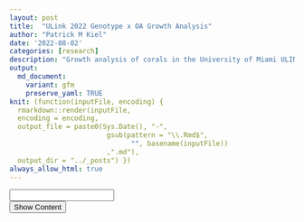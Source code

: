 ```yaml
---
layout: post
title:  "ULink 2022 Genotype x OA Growth Analysis"
author: "Patrick M Kiel"
date: '2022-08-02'
categories: [research]
description: "Growth analysis of corals in the University of Miami ULINK Genotype x ocean acidifcation experiment to test for mechanisms of resilience to global change within the critically endangered Acropora cervicornis."
output:
  md_document:
    variant: gfm
    preserve_yaml: TRUE
knit: (function(inputFile, encoding) {
  rmarkdown::render(inputFile, 
  encoding = encoding, 
  output_file = paste0(Sys.Date(), "-",
                        gsub(pattern = "\\.Rmd$",
                              "", basename(inputFile))
                        ,".md"), 
  output_dir = "../_posts") })
always_allow_html: true
---
```


<script type="text/javascript">
function verify() {
  <!-- set the password here -->
  if (document.getElementById('password').value === 'ulink') {
    document.getElementById('HIDDENDIV').classList.remove("hidden"); 
    document.getElementById('credentials').classList.add("hidden"); // Hide the div containing the credentials
  } else {
    alert('Invalid Password! You cannot view this content.');
    password.setSelectionRange(0, password.value.length);
  }
  return false;
}
</script>
<style type="text/css">
/*Change content Display */
.hidden {
  display: none;
}
</style>
<!-- The password box -->

<div id="credentials">

<input type="text" id="password" onkeydown="if (event.keyCode == 13) verify()" />
<br/>
<input id="button" type="button" value="Show Content" onclick="verify()" />

</div>

<!-- The content we want to show after password -->
<div id="HIDDENDIV" class="hidden" markdown="1">

<!-- Place all chunks, text, etc here as you would a normal RMarkdown document -->

# Overview

# Calcification Analysis

<img src="/notebook/images/ulinkGrowth2022/growth graphs-1.png" width="60%" style="display: block; margin: auto;" /><img src="/notebook/images/ulinkGrowth2022/growth graphs-2.png" width="60%" style="display: block; margin: auto;" />

Following April 15 (Weeky 7), the declining health of the corals
stabilized and began to split amongst treatment groups.

<img src="/notebook/images/ulinkGrowth2022/calcification graphs-1.png" width="60%" style="display: block; margin: auto;" /><img src="/notebook/images/ulinkGrowth2022/calcification graphs-2.png" width="60%" style="display: block; margin: auto;" />

There is some obvious genet-specific responses.

1.  Cheetos-B calcification rate was nearly identical across HCO2 and
    LCO2 groups. This genet also had high initial mortality and the
    worst survivorship rate throughout the experiment. It is entirely
    possible that this genotype did not do well in the aquariums and its
    diminished calcification rate is an effect of overall health and not
    treatment.

2.  SI-A and AC-2 had the highest average calcification rates and there
    was no significant difference between these two genotypes. However,
    when you look at the effect of treatment within these genotypes,
    there is significant differences between them.

3.  When looking at just controls, the only significant different
    genotype is Cheetos-B. Thus, there is a difference in sensitivity to
    OA but no observable differences in ambient conditions.

<table class=" lightable-classic" style="font-family: &quot;Arial Narrow&quot;, &quot;Source Sans Pro&quot;, sans-serif; margin-left: auto; margin-right: auto;">
<caption>
Means of Treatment
</caption>
<thead>
<tr>
<th style="text-align:center;font-weight: bold;">
treatment
</th>
<th style="text-align:center;font-weight: bold;">
n
</th>
<th style="text-align:center;font-weight: bold;">
mean
</th>
<th style="text-align:center;font-weight: bold;">
sd
</th>
</tr>
</thead>
<tbody>
<tr>
<td style="text-align:center;">
HCO2
</td>
<td style="text-align:center;">
46
</td>
<td style="text-align:center;">
0.334
</td>
<td style="text-align:center;">
0.140
</td>
</tr>
<tr>
<td style="text-align:center;">
LCO2
</td>
<td style="text-align:center;">
43
</td>
<td style="text-align:center;">
0.568
</td>
<td style="text-align:center;">
0.249
</td>
</tr>
</tbody>
</table>
<table class=" lightable-classic" style="font-family: &quot;Arial Narrow&quot;, &quot;Source Sans Pro&quot;, sans-serif; margin-left: auto; margin-right: auto;">
<caption>
Stats of Treatment
</caption>
<thead>
<tr>
<th style="text-align:center;font-weight: bold;">
.y.
</th>
<th style="text-align:center;font-weight: bold;">
group1
</th>
<th style="text-align:center;font-weight: bold;">
group2
</th>
<th style="text-align:center;font-weight: bold;">
n1
</th>
<th style="text-align:center;font-weight: bold;">
n2
</th>
<th style="text-align:center;font-weight: bold;">
statistic
</th>
<th style="text-align:center;font-weight: bold;">
df
</th>
<th style="text-align:center;font-weight: bold;">
p
</th>
<th style="text-align:center;font-weight: bold;">
p.signif
</th>
</tr>
</thead>
<tbody>
<tr>
<td style="text-align:center;">
dailyG
</td>
<td style="text-align:center;">
HCO2
</td>
<td style="text-align:center;">
LCO2
</td>
<td style="text-align:center;">
46
</td>
<td style="text-align:center;">
43
</td>
<td style="text-align:center;">
-5.512
</td>
<td style="text-align:center;">
87
</td>
<td style="text-align:center;">
0
</td>
<td style="text-align:center;">
\*\*\*\*
</td>
</tr>
</tbody>
</table>
<table class=" lightable-classic" style="font-family: &quot;Arial Narrow&quot;, &quot;Source Sans Pro&quot;, sans-serif; margin-left: auto; margin-right: auto;">
<caption>
Effect Size of Treatment
</caption>
<thead>
<tr>
<th style="text-align:center;font-weight: bold;">
.y.
</th>
<th style="text-align:center;font-weight: bold;">
group1
</th>
<th style="text-align:center;font-weight: bold;">
group2
</th>
<th style="text-align:center;font-weight: bold;">
effsize
</th>
<th style="text-align:center;font-weight: bold;">
n1
</th>
<th style="text-align:center;font-weight: bold;">
n2
</th>
<th style="text-align:center;font-weight: bold;">
magnitude
</th>
</tr>
</thead>
<tbody>
<tr>
<td style="text-align:center;">
dailyG
</td>
<td style="text-align:center;">
HCO2
</td>
<td style="text-align:center;">
LCO2
</td>
<td style="text-align:center;">
-1.1692
</td>
<td style="text-align:center;">
46
</td>
<td style="text-align:center;">
43
</td>
<td style="text-align:center;">
large
</td>
</tr>
</tbody>
</table>
<table class=" lightable-classic" style='font-family: "Arial Narrow", "Source Sans Pro", sans-serif; margin-left: auto; margin-right: auto;'>
<caption>
TukeyHSD Results of Anova
</caption>
<thead>
<tr>
<th style="text-align:center;font-weight: bold;">
term
</th>
<th style="text-align:center;font-weight: bold;">
contrast
</th>
<th style="text-align:center;font-weight: bold;">
adj.p.value
</th>
<th style="text-align:center;font-weight: bold;">
significance
</th>
</tr>
</thead>
<tbody>
<tr>
<td style="text-align:center;">
treatment
</td>
<td style="text-align:center;">
LCO2-HCO2
</td>
<td style="text-align:center;">
0.0000
</td>
<td style="text-align:center;">
\*\*\*
</td>
</tr>
<tr>
<td style="text-align:center;">
treatment:genotype
</td>
<td style="text-align:center;">
HCO2:Cheetos-B-LCO2:AC-2
</td>
<td style="text-align:center;">
0.0000
</td>
<td style="text-align:center;">
\*\*\*
</td>
</tr>
<tr>
<td style="text-align:center;">
treatment:genotype
</td>
<td style="text-align:center;">
HCO2:MB-C-LCO2:AC-2
</td>
<td style="text-align:center;">
0.0000
</td>
<td style="text-align:center;">
\*\*\*
</td>
</tr>
<tr>
<td style="text-align:center;">
treatment:genotype
</td>
<td style="text-align:center;">
LCO2:SI-A-HCO2:Cheetos-B
</td>
<td style="text-align:center;">
0.0000
</td>
<td style="text-align:center;">
\*\*\*
</td>
</tr>
<tr>
<td style="text-align:center;">
treatment:genotype
</td>
<td style="text-align:center;">
LCO2:SI-A-HCO2:MB-C
</td>
<td style="text-align:center;">
0.0000
</td>
<td style="text-align:center;">
\*\*\*
</td>
</tr>
<tr>
<td style="text-align:center;">
genotype
</td>
<td style="text-align:center;">
SI-A-Cheetos-B
</td>
<td style="text-align:center;">
0.0004
</td>
<td style="text-align:center;">
\*\*\*
</td>
</tr>
<tr>
<td style="text-align:center;">
treatment:genotype
</td>
<td style="text-align:center;">
LCO2:AC-2-HCO2:AC-2
</td>
<td style="text-align:center;">
0.0004
</td>
<td style="text-align:center;">
\*\*\*
</td>
</tr>
<tr>
<td style="text-align:center;">
genotype
</td>
<td style="text-align:center;">
Cheetos-B-AC-2
</td>
<td style="text-align:center;">
0.0008
</td>
<td style="text-align:center;">
\*\*\*
</td>
</tr>
<tr>
<td style="text-align:center;">
treatment:genotype
</td>
<td style="text-align:center;">
LCO2:Cheetos-B-LCO2:AC-2
</td>
<td style="text-align:center;">
0.0020
</td>
<td style="text-align:center;">
\*\*
</td>
</tr>
<tr>
<td style="text-align:center;">
treatment:genotype
</td>
<td style="text-align:center;">
LCO2:SI-A-HCO2:AC-2
</td>
<td style="text-align:center;">
0.0051
</td>
<td style="text-align:center;">
\*\*
</td>
</tr>
<tr>
<td style="text-align:center;">
treatment:genotype
</td>
<td style="text-align:center;">
LCO2:SI-A-LCO2:Cheetos-B
</td>
<td style="text-align:center;">
0.0151
</td>
<td style="text-align:center;">

-   </td>
    </tr>
    <tr>
    <td style="text-align:center;">
    treatment:genotype
    </td>
    <td style="text-align:center;">
    HCO2:SI-A-LCO2:AC-2
    </td>
    <td style="text-align:center;">
    0.0156
    </td>
    <td style="text-align:center;">

    -   </td>
        </tr>
        <tr>
        <td style="text-align:center;">
        genotype
        </td>
        <td style="text-align:center;">
        SI-A-MB-C
        </td>
        <td style="text-align:center;">
        0.0161
        </td>
        <td style="text-align:center;">

        -   </td>
            </tr>
            <tr>
            <td style="text-align:center;">
            treatment:genotype
            </td>
            <td style="text-align:center;">
            LCO2:MB-C-HCO2:Cheetos-B
            </td>
            <td style="text-align:center;">
            0.0184
            </td>
            <td style="text-align:center;">

            -   </td>
                </tr>
                <tr>
                <td style="text-align:center;">
                treatment:genotype
                </td>
                <td style="text-align:center;">
                LCO2:MB-C-HCO2:MB-C
                </td>
                <td style="text-align:center;">
                0.0235
                </td>
                <td style="text-align:center;">

                -   </td>
                    </tr>
                    <tr>
                    <td style="text-align:center;">
                    genotype
                    </td>
                    <td style="text-align:center;">
                    MB-C-AC-2
                    </td>
                    <td style="text-align:center;">
                    0.0303
                    </td>
                    <td style="text-align:center;">

                    -   </td>
                        </tr>
                        <tr>
                        <td style="text-align:center;">
                        treatment:genotype
                        </td>
                        <td style="text-align:center;">
                        LCO2:SI-A-HCO2:SI-A
                        </td>
                        <td style="text-align:center;">
                        0.1224
                        </td>
                        <td style="text-align:center;">
                        NS
                        </td>
                        </tr>
                        <tr>
                        <td style="text-align:center;">
                        treatment:genotype
                        </td>
                        <td style="text-align:center;">
                        HCO2:SI-A-HCO2:Cheetos-B
                        </td>
                        <td style="text-align:center;">
                        0.1424
                        </td>
                        <td style="text-align:center;">
                        NS
                        </td>
                        </tr>
                        <tr>
                        <td style="text-align:center;">
                        treatment:genotype
                        </td>
                        <td style="text-align:center;">
                        LCO2:MB-C-LCO2:AC-2
                        </td>
                        <td style="text-align:center;">
                        0.1772
                        </td>
                        <td style="text-align:center;">
                        NS
                        </td>
                        </tr>
                        <tr>
                        <td style="text-align:center;">
                        treatment:genotype
                        </td>
                        <td style="text-align:center;">
                        HCO2:SI-A-HCO2:MB-C
                        </td>
                        <td style="text-align:center;">
                        0.1870
                        </td>
                        <td style="text-align:center;">
                        NS
                        </td>
                        </tr>
                        <tr>
                        <td style="text-align:center;">
                        treatment:genotype
                        </td>
                        <td style="text-align:center;">
                        LCO2:MB-C-LCO2:Cheetos-B
                        </td>
                        <td style="text-align:center;">
                        0.4524
                        </td>
                        <td style="text-align:center;">
                        NS
                        </td>
                        </tr>
                        <tr>
                        <td style="text-align:center;">
                        genotype
                        </td>
                        <td style="text-align:center;">
                        MB-C-Cheetos-B
                        </td>
                        <td style="text-align:center;">
                        0.4535
                        </td>
                        <td style="text-align:center;">
                        NS
                        </td>
                        </tr>
                        <tr>
                        <td style="text-align:center;">
                        treatment:genotype
                        </td>
                        <td style="text-align:center;">
                        LCO2:MB-C-HCO2:AC-2
                        </td>
                        <td style="text-align:center;">
                        0.4956
                        </td>
                        <td style="text-align:center;">
                        NS
                        </td>
                        </tr>
                        <tr>
                        <td style="text-align:center;">
                        treatment:genotype
                        </td>
                        <td style="text-align:center;">
                        LCO2:SI-A-LCO2:MB-C
                        </td>
                        <td style="text-align:center;">
                        0.6427
                        </td>
                        <td style="text-align:center;">
                        NS
                        </td>
                        </tr>
                        <tr>
                        <td style="text-align:center;">
                        treatment:genotype
                        </td>
                        <td style="text-align:center;">
                        HCO2:Cheetos-B-HCO2:AC-2
                        </td>
                        <td style="text-align:center;">
                        0.6949
                        </td>
                        <td style="text-align:center;">
                        NS
                        </td>
                        </tr>
                        <tr>
                        <td style="text-align:center;">
                        treatment:genotype
                        </td>
                        <td style="text-align:center;">
                        HCO2:MB-C-HCO2:AC-2
                        </td>
                        <td style="text-align:center;">
                        0.8038
                        </td>
                        <td style="text-align:center;">
                        NS
                        </td>
                        </tr>
                        <tr>
                        <td style="text-align:center;">
                        treatment:genotype
                        </td>
                        <td style="text-align:center;">
                        HCO2:SI-A-LCO2:Cheetos-B
                        </td>
                        <td style="text-align:center;">
                        0.8788
                        </td>
                        <td style="text-align:center;">
                        NS
                        </td>
                        </tr>
                        <tr>
                        <td style="text-align:center;">
                        treatment:genotype
                        </td>
                        <td style="text-align:center;">
                        HCO2:SI-A-HCO2:AC-2
                        </td>
                        <td style="text-align:center;">
                        0.9546
                        </td>
                        <td style="text-align:center;">
                        NS
                        </td>
                        </tr>
                        <tr>
                        <td style="text-align:center;">
                        treatment:genotype
                        </td>
                        <td style="text-align:center;">
                        LCO2:SI-A-LCO2:AC-2
                        </td>
                        <td style="text-align:center;">
                        0.9799
                        </td>
                        <td style="text-align:center;">
                        NS
                        </td>
                        </tr>
                        <tr>
                        <td style="text-align:center;">
                        treatment:genotype
                        </td>
                        <td style="text-align:center;">
                        LCO2:Cheetos-B-HCO2:Cheetos-B
                        </td>
                        <td style="text-align:center;">
                        0.9799
                        </td>
                        <td style="text-align:center;">
                        NS
                        </td>
                        </tr>
                        <tr>
                        <td style="text-align:center;">
                        treatment:genotype
                        </td>
                        <td style="text-align:center;">
                        HCO2:SI-A-LCO2:MB-C
                        </td>
                        <td style="text-align:center;">
                        0.9844
                        </td>
                        <td style="text-align:center;">
                        NS
                        </td>
                        </tr>
                        <tr>
                        <td style="text-align:center;">
                        treatment:genotype
                        </td>
                        <td style="text-align:center;">
                        HCO2:MB-C-LCO2:Cheetos-B
                        </td>
                        <td style="text-align:center;">
                        0.9948
                        </td>
                        <td style="text-align:center;">
                        NS
                        </td>
                        </tr>
                        <tr>
                        <td style="text-align:center;">
                        genotype
                        </td>
                        <td style="text-align:center;">
                        SI-A-AC-2
                        </td>
                        <td style="text-align:center;">
                        0.9987
                        </td>
                        <td style="text-align:center;">
                        NS
                        </td>
                        </tr>
                        <tr>
                        <td style="text-align:center;">
                        treatment:genotype
                        </td>
                        <td style="text-align:center;">
                        LCO2:Cheetos-B-HCO2:AC-2
                        </td>
                        <td style="text-align:center;">
                        0.9998
                        </td>
                        <td style="text-align:center;">
                        NS
                        </td>
                        </tr>
                        <tr>
                        <td style="text-align:center;">
                        treatment:genotype
                        </td>
                        <td style="text-align:center;">
                        HCO2:MB-C-HCO2:Cheetos-B
                        </td>
                        <td style="text-align:center;">
                        1.0000
                        </td>
                        <td style="text-align:center;">
                        NS
                        </td>
                        </tr>
                        </tbody>
                        </table>

<table class=" lightable-classic" style="font-family: &quot;Arial Narrow&quot;, &quot;Source Sans Pro&quot;, sans-serif; margin-left: auto; margin-right: auto;">
<caption>
Significance Letter Groups
</caption>
<thead>
<tr>
<th style="text-align:left;font-weight: bold;">
</th>
<th style="text-align:center;font-weight: bold;">
genotype
</th>
<th style="text-align:center;font-weight: bold;">
emmean
</th>
<th style="text-align:center;font-weight: bold;">
SE
</th>
<th style="text-align:center;font-weight: bold;">
df
</th>
<th style="text-align:center;font-weight: bold;">
lower.CL
</th>
<th style="text-align:center;font-weight: bold;">
upper.CL
</th>
<th style="text-align:center;font-weight: bold;">
.group
</th>
</tr>
</thead>
<tbody>
<tr>
<td style="text-align:left;">
3
</td>
<td style="text-align:center;">
Cheetos-B
</td>
<td style="text-align:center;">
0.2348
</td>
<td style="text-align:center;">
0.0589
</td>
<td style="text-align:center;">
81
</td>
<td style="text-align:center;">
0.1177
</td>
<td style="text-align:center;">
0.3519
</td>
<td style="text-align:center;">
a
</td>
</tr>
<tr>
<td style="text-align:left;">
5
</td>
<td style="text-align:center;">
MB-C
</td>
<td style="text-align:center;">
0.2553
</td>
<td style="text-align:center;">
0.0533
</td>
<td style="text-align:center;">
81
</td>
<td style="text-align:center;">
0.1494
</td>
<td style="text-align:center;">
0.3613
</td>
<td style="text-align:center;">
a
</td>
</tr>
<tr>
<td style="text-align:left;">
4
</td>
<td style="text-align:center;">
Cheetos-B
</td>
<td style="text-align:center;">
0.3232
</td>
<td style="text-align:center;">
0.0721
</td>
<td style="text-align:center;">
81
</td>
<td style="text-align:center;">
0.1797
</td>
<td style="text-align:center;">
0.4667
</td>
<td style="text-align:center;">
ab
</td>
</tr>
<tr>
<td style="text-align:left;">
1
</td>
<td style="text-align:center;">
AC-2
</td>
<td style="text-align:center;">
0.3641
</td>
<td style="text-align:center;">
0.0490
</td>
<td style="text-align:center;">
81
</td>
<td style="text-align:center;">
0.2666
</td>
<td style="text-align:center;">
0.4615
</td>
<td style="text-align:center;">
ab
</td>
</tr>
<tr>
<td style="text-align:left;">
7
</td>
<td style="text-align:center;">
SI-A
</td>
<td style="text-align:center;">
0.4404
</td>
<td style="text-align:center;">
0.0490
</td>
<td style="text-align:center;">
81
</td>
<td style="text-align:center;">
0.3429
</td>
<td style="text-align:center;">
0.5379
</td>
<td style="text-align:center;">
abc
</td>
</tr>
<tr>
<td style="text-align:left;">
6
</td>
<td style="text-align:center;">
MB-C
</td>
<td style="text-align:center;">
0.5047
</td>
<td style="text-align:center;">
0.0510
</td>
<td style="text-align:center;">
81
</td>
<td style="text-align:center;">
0.4033
</td>
<td style="text-align:center;">
0.6061
</td>
<td style="text-align:center;">
bcd
</td>
</tr>
<tr>
<td style="text-align:left;">
8
</td>
<td style="text-align:center;">
SI-A
</td>
<td style="text-align:center;">
0.6276
</td>
<td style="text-align:center;">
0.0472
</td>
<td style="text-align:center;">
81
</td>
<td style="text-align:center;">
0.5337
</td>
<td style="text-align:center;">
0.7215
</td>
<td style="text-align:center;">
cd
</td>
</tr>
<tr>
<td style="text-align:left;">
2
</td>
<td style="text-align:center;">
AC-2
</td>
<td style="text-align:center;">
0.6952
</td>
<td style="text-align:center;">
0.0533
</td>
<td style="text-align:center;">
81
</td>
<td style="text-align:center;">
0.5892
</td>
<td style="text-align:center;">
0.8011
</td>
<td style="text-align:center;">
d
</td>
</tr>
</tbody>
</table>

The mean calcification rate in the HCO2 group was mean 0.334 (SD = 0.14)
mg/g/day, whereas the mean in the LCO2 group was 0.568 (SD = 0.249). A
Student two-samples t-test showed that the difference was statistically
significant, t(87) = -5.512, p &lt; 0.0001, d = -1.169. Thus, the ocean
acidification group saw on average a 41% reduction in calcification
rates.

## Powder Available

<img src="/notebook/images/ulinkGrowth2022/powder available-1.png" width="60%" style="display: block; margin: auto;" />

The amount of new aragonite precipated is visualized above. Horizontal
lines denote thresholds for tests: &gt;500mg = green (complete suite
including XRD), &gt;120 mg = orange (complete suite sans XRD), &gt;50mg
= red (TGA and isotope only).

# Linear Extension

</div>
